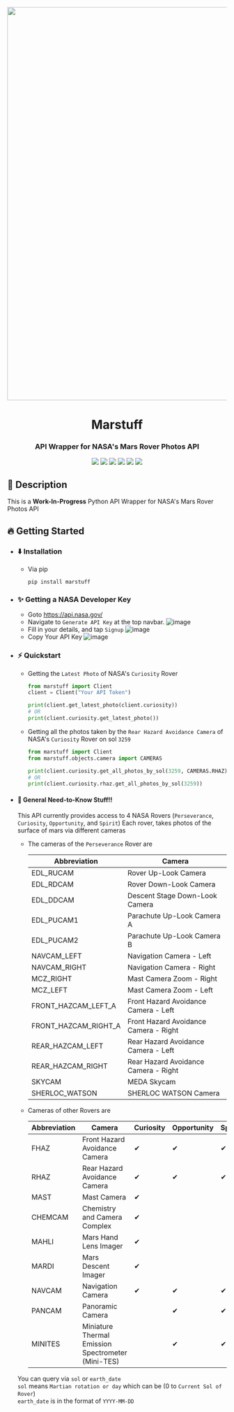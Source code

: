 <p align="center"><img width='900' src="https://mars.nasa.gov/system/content_pages/main_images/374_mars2020-PIA21635.jpg"></p>
<h1 align='center'>Marstuff</h1>
<h3 align='center'>API Wrapper for NASA's Mars Rover Photos API</h3>
<p align="center">
  <a href="https://pypi.python.org/pypi/marstuff/"><img src='https://img.shields.io/badge/MADE%20WITH-Python-red?style=for-the-badge'/></a>
  <a href="https://pypi.python.org/pypi/marstuff/"><img src='https://img.shields.io/pypi/dm/marstuff.svg?style=for-the-badge'/></a>
  <a href="https://pypi.python.org/pypi/marstuff/"><img src='https://img.shields.io/pypi/pyversions/marstuff?style=for-the-badge'/></a>
  <a href="https://pypi.python.org/pypi/marstuff/"><img src='https://img.shields.io/pypi/status/marstuff?style=for-the-badge'/></a>
  <a href="https://pypi.python.org/pypi/marstuff/"><img src='https://img.shields.io/pypi/l/marstuff?style=for-the-badge'/></a>
  <a href="https://pypi.python.org/pypi/marstuff/"><img src='https://img.shields.io/pypi/v/marstuff?style=for-the-badge'/></a>
</p>


## 📝 Description
This is a **Work-In-Progress** Python API Wrapper for NASA's Mars Rover Photos API

## 🔥 Getting Started
- ### ⬇️ Installation
  - Via pip
    ```
    pip install marstuff
    ```
- ### ✨ Getting a NASA Developer Key
  - Goto https://api.nasa.gov/
  - Navigate to `Generate API Key` at the top navbar.
  ![image](https://user-images.githubusercontent.com/90889682/136913433-d1324685-4205-4497-a2c7-0619fb1dd97b.png)
  - Fill in your details, and tap `Signup`
  ![image](https://user-images.githubusercontent.com/90889682/136914064-40e4fbfc-e8f3-46b2-b02e-b270c7cd5c09.png)
  - Copy Your API Key
  ![image](https://user-images.githubusercontent.com/90889682/136915687-fcfdc223-e85e-41f6-bcbb-4781ef1e97bc.png)
- ### ⚡ Quickstart
  - Getting the `Latest Photo` of NASA's `Curiosity` Rover
    ```py
    from marstuff import Client
    client = Client("Your API Token")
    
    print(client.get_latest_photo(client.curiosity))
    # OR
    print(client.curiosity.get_latest_photo())
    ```
  - Getting all the photos taken by the `Rear Hazard Avoidance Camera` of NASA's `Curiosity` Rover on sol `3259`
    ```py
    from marstuff import Client
    from marstuff.objects.camera import CAMERAS
    
    print(client.curiosity.get_all_photos_by_sol(3259, CAMERAS.RHAZ))
    # OR
    print(client.curiosity.rhaz.get_all_photos_by_sol(3259))
    
- #### 🧠 General Need-to-Know Stuff!!
  This API currently provides access to 4 NASA Rovers (`Perseverance`, `Curiosity`, `Opportunity`, and `Spirit`)
  Each rover, takes photos of the surface of mars via different cameras
  
  - The cameras of the `Perseverance` Rover are
  
    Abbreviation | Camera                       
    ------------ | ------------------------------
    EDL_RUCAM|Rover Up-Look Camera
    EDL_RDCAM|Rover Down-Look Camera
    EDL_DDCAM|Descent Stage Down-Look Camera
    EDL_PUCAM1|Parachute Up-Look Camera A
    EDL_PUCAM2|Parachute Up-Look Camera B
    NAVCAM_LEFT|Navigation Camera - Left
    NAVCAM_RIGHT|Navigation Camera - Right
    MCZ_RIGHT|Mast Camera Zoom - Right
    MCZ_LEFT|Mast Camera Zoom - Left
    FRONT_HAZCAM_LEFT_A|Front Hazard Avoidance Camera - Left
    FRONT_HAZCAM_RIGHT_A|Front Hazard Avoidance Camera - Right
    REAR_HAZCAM_LEFT|Rear Hazard Avoidance Camera - Left
    REAR_HAZCAM_RIGHT|Rear Hazard Avoidance Camera - Right
    SKYCAM|MEDA Skycam
    SHERLOC_WATSON|SHERLOC WATSON Camera
    
  - Cameras of other Rovers are
  
    Abbreviation | Camera                         | Curiosity | Opportunity | Spirit
    ------------ | ------------------------------ | --------  | ----------- | ------ |
    FHAZ|Front Hazard Avoidance Camera|✔|✔|✔|
    RHAZ|Rear Hazard Avoidance Camera|✔|✔|✔|
    MAST|Mast Camera| ✔||
    CHEMCAM|Chemistry and Camera Complex  |✔||
    MAHLI|Mars Hand Lens Imager|✔||
    MARDI|Mars Descent Imager|✔||
    NAVCAM|Navigation Camera|✔|✔|✔|
    PANCAM|Panoramic Camera| |✔|✔|
    MINITES|Miniature Thermal Emission Spectrometer (Mini-TES)| |✔|✔|
    
  You can query via `sol` or `earth_date`
  <br>
  `sol` means `Martian rotation or day` which can be (0 to `Current Sol of Rover`)
  <br>
  `earth_date` is in the format of `YYYY-MM-DD`
